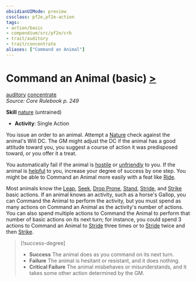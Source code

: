 ```yaml
---
obsidianUIMode: preview
cssclass: pf2e,pf2e-action
tags:
- action/basic
- compendium/src/pf2e/crb
- trait/auditory
- trait/concentrate
aliases: ["Command an Animal"]
---
```

# Command an Animal (basic) [>](../core-rulebook/chapter-9-playing-the-game.md#Actions "Single Action")
[auditory](../traits/auditory.md)  [concentrate](../traits/concentrate.md)  
*Source: Core Rulebook p. 249*  

**Skill** [nature](../../Compendium/skills.md#Nature) (untrained)
- **Activity**: Single Action

You issue an order to an animal. Attempt a [Nature](../../Compendium/skills.md#Nature) check against the animal's Will DC. The GM might adjust the DC if the animal has a good attitude toward you, you suggest a course of action it was predisposed toward, or you offer it a treat.

You automatically fail if the animal is [hostile](../conditions.md#Hostile) or [unfriendly](../conditions.md#Unfriendly) to you. If the animal is [helpful](../conditions.md#Helpful) to you, increase your degree of success by one step. You might be able to Command an Animal more easily with a feat like [Ride](../../Compendium/feats/ride.md).

Most animals know the [Leap](leap.md), [Seek](seek.md), [Drop Prone](drop-prone.md), [Stand](stand.md), [Stride](stride.md), and [Strike](strike.md) basic actions. If an animal knows an activity, such as a horse's Gallop, you can Command the Animal to perform the activity, but you must spend as many actions on Command an Animal as the activity's number of actions. You can also spend multiple actions to Command the Animal to perform that number of basic actions on its next turn; for instance, you could spend 3 actions to Command an Animal to [Stride](stride.md) three times or to [Stride](stride.md) twice and then [Strike](strike.md).

> [!success-degree] 
> - **Success** The animal does as you command on its next turn.
> - **Failure** The animal is hesitant or resistant, and it does nothing.
> - **Critical Failure** The animal misbehaves or misunderstands, and it takes some other action determined by the GM.